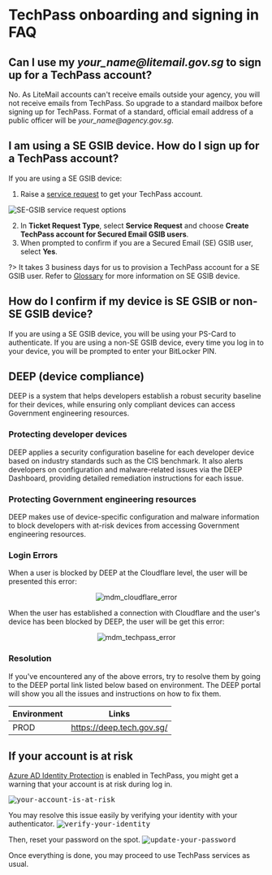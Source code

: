 # TechPass onboarding and signing in FAQ

## Can I use my *your_name<span>@</span>litemail.gov.sg* to sign up for a TechPass account?
No. As LiteMail accounts can't receive emails outside your agency, you will not receive emails from TechPass. So upgrade to a standard mailbox before signing up for TechPass. Format of a standard, official email address of a public officer will be *your_name<span>@</span>agency.gov.sg*.

## I am using a SE GSIB device. How do I sign up for a TechPass account?
If you are using a SE GSIB device:

1. Raise a [service request](https://go.gov.sg/techpass-sr) to get your TechPass account.

![SE-GSIB service request options](../assets/support/SE-GSIB_SROptions.png)

2. In **Ticket Request Type**, select **Service Request** and choose **Create TechPass account for Secured Email GSIB users**.
3. When prompted to confirm if you are a Secured Email (SE) GSIB user, select **Yes**.

?> It takes 3 business days for us to provision a TechPass account for a SE GSIB user. Refer to [Glossary](../glossary.md) for more information on SE GSIB device.

## How do I confirm if my device is SE GSIB or non-SE GSIB device?

If you are using a SE GSIB device, you will be using your PS-Card to authenticate. If you are using a non-SE GSIB device, every time you log in to your device, you will be prompted to enter your BitLocker PIN.




<!--## TechPass account for SE-GSIB device users
SE-GSIB device users can raise a [service request](https://go.gov.sg/techpass-sr) to get their TechPass account and it takes 3 business days for us to provision the TechPass Account.

Please select **Service Request** for ticket request type and **Create TechPass account for Secure Email GSIB users** when submitting the ticket.

<kbd>![SE-GSIB service request options](../assets/support/SE-GSIB_SROptions.png)</kbd>-->


## DEEP (device compliance)
DEEP is a system that helps developers establish a robust security baseline for their devices, while ensuring only compliant devices can access Government engineering resources.

### Protecting developer devices
DEEP applies a security configuration baseline for each developer device based on industry standards such as the CIS benchmark. It also alerts developers on configuration and malware-related issues via the DEEP Dashboard, providing detailed remediation instructions for each issue.

### Protecting Government engineering resources
DEEP makes use of device-specific configuration and malware information to block developers with at-risk devices from accessing Government engineering resources.

### Login Errors
When a user is blocked by DEEP at the Cloudflare level, the user will be presented this error:

<span style="display:block;text-align:center">![mdm_cloudflare_error](../assets/support/mdmCloudflareError.png)</span>

When the user has established a connection with Cloudflare and the user's device has been blocked by DEEP, the user will be get this error:

<span style="display:block;text-align:center">![mdm_techpass_error](../assets/support/mdmTechPassError.png)</span>

### Resolution

If you've encountered any of the above errors, try to resolve them by going to the DEEP portal link listed below based on environment. The DEEP portal will show you all the issues and instructions on how to fix them.

| Environment | Links                     |
| ----------- | ------------------------- |
| PROD        | https://deep.tech.gov.sg/ |


## If your account is at risk

[Azure AD Identity Protection](https://docs.microsoft.com/en-us/azure/active-directory/identity-protection/overview-identity-protection) is enabled in TechPass, you might get a warning that your account is at risk during log in.

<kbd>![your-account-is-at-risk](../assets/support/identity-protection/your-account-is-at-risk.png)</kbd>


You may resolve this issue easily by verifying your identity with your authenticator.
<kbd>![verify-your-identity](../assets/support/identity-protection/verify-your-identity.png)</kbd>

Then, reset your password on the spot.
<kbd>![update-your-password](../assets/support/identity-protection/update-your-password.png)</kbd>

Once everything is done, you may proceed to use TechPass services as usual.

